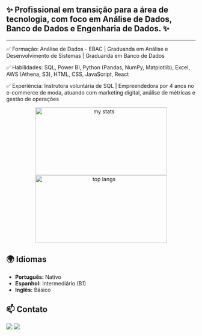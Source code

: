 ## ✨ Profissional em transição para a área de tecnologia, com foco em Análise de Dados, Banco de Dados e Engenharia de Dados.  ✨
---
✅ Formação: Análise de Dados - EBAC | Graduanda em Análise e Desenvolvimento de Sistemas | Graduanda em Banco de Dados

✅ Habilidades: SQL, Power BI, Python (Pandas, NumPy, Matplotlib), Excel, AWS (Athena, S3), HTML, CSS, JavaScript, React

✅ Experiência: Instrutora voluntária de SQL | Empreendedora por 4 anos no e-commerce de moda, atuando com marketing digital, análise de métricas e gestão de operações

 

<p align="center">
  <img alt="my stats" width="350" height="180" src="https://github-readme-stats.vercel.app/api?username=anerocha" style="display: inline-block;"/>
  <img alt="top langs" width="350" height="180" src="https://github-readme-stats.vercel.app/api/top-langs/?username=anerocha&layout=compact&langs_count=10" style="display: inline-block;"/>
</p>

## 🌍 Idiomas
- **Português:** Nativo
- **Espanhol:** Intermediário (B1)
- **Inglês:** Básico

## 📫 Contato
<div> 
  <a href="mailto:anerocha1999@gmail.com"><img src="https://img.shields.io/badge/-Gmail-%23333?style=for-the-badge&logo=gmail&logoColor=white" target="_blank"></a>
  <a href="https://www.linkedin.com/in/ane-rocha" target="_blank"><img src="https://img.shields.io/badge/-LinkedIn-%230077B5?style=for-the-badge&logo=linkedin&logoColor=white" target="_blank"></a>
</div>
